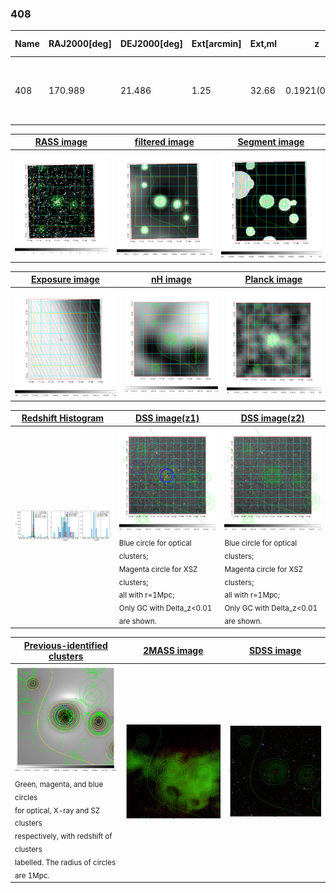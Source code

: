 <div STYLE="page-break-after: always;"></div>

### 408

|Name|RAJ2000[deg]|DEJ2000[deg] |Ext[arcmin]| Ext,ml | z | z_src| C|GC(XSZ,Delta_z<0.01)| GC(OPT,Delta_z<0.01)|GC| R_sig[arcmin] | R500[arcmin] | R500[Mpc]| CRsig[c/s] | CR500[c/s] |L500[1E44 erg/s]|F500[1E-12 erg/s/cm^2]| M500[1E14 Msun]|Tx[keV]|Cnt_sig|Beta|Rc[arcmin]|Comment|Alias|
|---|---|---|---|---|---|------|---|--------|---------|----------|---|---|---|---|---|---|---|---|---|---|---|---|---|---|
|408| 170.989| 21.486| 1.25| 32.66| 0.1921(0.005)| z1, z_xsz| B| F20, MCXC, PSZ2, Tar| C, N, RM, W| A, C, F20, MCXC, N, PSZ2, Tar, W| 6.850| 6.097| 1.169| 0.231(0.034)| 0.227(0.033)| 4.902(0.335)| 4.666(0.318)| 5.50(0.18)| 6.52(0.14)| 96.1| 0.890(-0.117+0.079)| 3.097(-0.607+0.425)| -| k067|

|[RASS image](../image/408/408_img.pdf)|[filtered image](../image/408/408_fil.pdf)|[Segment image](../image/408/408_seg.pdf)|
|-------------------|--------------------|-------------------|
| <img src="../image/408/408_img.png" width="300">  | <img src="../image/408/408_fil.png" width="300">   | <img src="../image/408/408_seg.png" width="300">  |

|[Exposure image](../image/408/408_mex.pdf)| [nH image](../image/408/408_nh.pdf)| [Planck image](../image/408/408_p.pdf)|
|-------------------|--------------------|-------------------|
|<img src="../image/408/408_mex.png" width="300">   | <img src="../image/408/408_nh.png" width="300">    | <img src="../image/408/408_p.png" width="300"> |

|[Redshift Histogram](../image/408/408_zg.pdf) | [DSS image(z1)](../image/408/408_dss_z1.pdf)      |  [DSS image(z2)](../image/408/408_dss_z2.pdf)    |
|-------------------|--------------------|-------------------|
|<img src="../image/408/408_zg.png" width="300"> |<img src="../image/408/408_dss_z1.png" width="300"> <sub><br>Blue circle for optical clusters; <br>Magenta circle for XSZ clusters; <br>all with r=1Mpc; <br>Only GC with Delta_z<0.01 are shown. </sub>| <img src="../image/408/408_dss_z2.png" width="300"><sub><br>Blue circle for optical clusters; <br>Magenta circle for XSZ clusters; <br>all with r=1Mpc; <br>Only GC with Delta_z<0.01 are shown. </sub> |

|[Previous-identified clusters](../image/408/408_gc.pdf) | [2MASS image](../image/408/408_2mass.pdf)      |[SDSS image](../image/408/408_sdss.pdf)   |
|-------------------|-------------------|-------------------|
|<img src=../image/408/408_gc.png width="300"> <br><sub>Green, magenta, and blue circles <br>for optical, X-ray and SZ clusters <br>respectively, with redshift of clusters <br>labelled. The radius of circles <br>are 1Mpc.</sub>|<img src="../image/408/408_2mass.png" width="300">  | <img src="../image/408/408_sdss.png" width="300">  |




